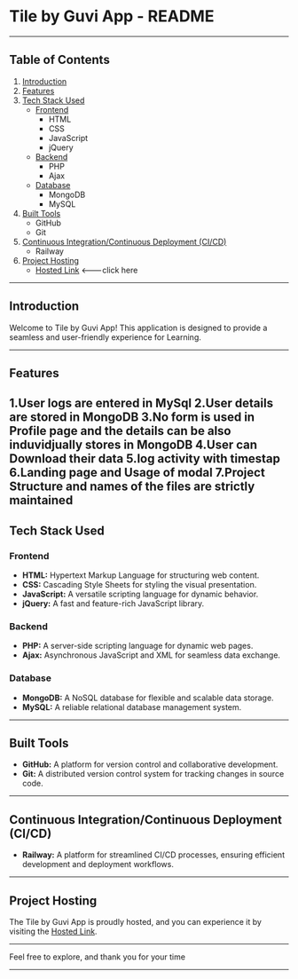 # Tile by Guvi App - README

---

## Table of Contents

1. [Introduction](#introduction)
2. [Features](#features)
3. [Tech Stack Used](#tech-stack-used)
    - [Frontend](#frontend)
        - HTML
        - CSS
        - JavaScript
        - jQuery
    - [Backend](#backend)
        - PHP
        - Ajax
    - [Database](#database)
        - MongoDB
        - MySQL
4. [Built Tools](#built-tools)
    - GitHub
    - Git
5. [Continuous Integration/Continuous Deployment (CI/CD)](#continuous-integrationcontinuous-deployment-cicd)
    - Railway
6. [Project Hosting](#project-hosting)
    - [Hosted Link](https://godly-oranges-production.up.railway.app/index.html) <---click here

---

## Introduction

Welcome to Tile by Guvi App! This application is designed to provide a seamless and user-friendly experience for Learning.

---

## Features

1.User logs are entered in MySql
2.User details are stored in MongoDB
3.No form is used in Profile page and the details can be also induvidjually stores in MongoDB
4.User can Download their data
5.log activity with timestap
6.Landing page and Usage of modal
7.Project Structure and names of the files are strictly maintained
---

## Tech Stack Used

### Frontend

- **HTML:** Hypertext Markup Language for structuring web content.
- **CSS:** Cascading Style Sheets for styling the visual presentation.
- **JavaScript:** A versatile scripting language for dynamic behavior.
- **jQuery:** A fast and feature-rich JavaScript library.

### Backend

- **PHP:** A server-side scripting language for dynamic web pages.
- **Ajax:** Asynchronous JavaScript and XML for seamless data exchange.

### Database

- **MongoDB:** A NoSQL database for flexible and scalable data storage.
- **MySQL:** A reliable relational database management system.

---

## Built Tools

- **GitHub:** A platform for version control and collaborative development.
- **Git:** A distributed version control system for tracking changes in source code.

---

## Continuous Integration/Continuous Deployment (CI/CD)

- **Railway:** A platform for streamlined CI/CD processes, ensuring efficient development and deployment workflows.

---

## Project Hosting

The Tile by Guvi App is proudly hosted, and you can experience it by visiting the [Hosted Link](https://godly-oranges-production.up.railway.app/index.html).

---

Feel free to explore, and thank you for your time

---

